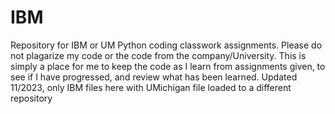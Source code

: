 # IBM
Repository for IBM or UM Python coding classwork assignments.  Please do not plagarize my code or the code from the company/University.  This is simply a place for me to keep the code as I learn from assignments given, to see if I have progressed, and review what has been learned.  Updated 11/2023, only IBM files here with UMichigan file loaded to a different repository
